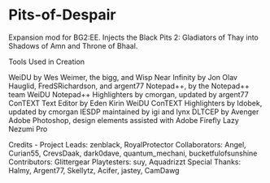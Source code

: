 # Pits-of-Despair

Expansion mod for BG2:EE. Injects the Black Pits 2: Gladiators of Thay into Shadows of Amn and Throne of Bhaal.


Tools Used in Creation

WeiDU by Wes Weimer, the bigg, and Wisp
Near Infinity by Jon Olav Hauglid, FredSRichardson, and argent77
Notepad++, by the Notepad++ team
WeiDU Notepad++ Highlighters by cmorgan, updated by argent77
ConTEXT Text Editor by Eden Kirin
WeiDU ConTEXT Highlighters by Idobek, updated by cmorgan
IESDP maintained by igi and lynx
DLTCEP by Avenger
Adobe Photoshop, design elements assisted with Adobe Firefly
Lazy Nezumi Pro


Credits -
Project Leads: zenblack, RoyalProtector
Collaborators: Angel, Curian55, CrevsDaak, dark0dave, quantum_mechani, bucketfulofsunshine
Contributors: Glittergear
Playtesters: suy, Aquadrizzt
Special Thanks:	Halmy, Argent77, Skellytz, Acifer, jastey, CamDawg
